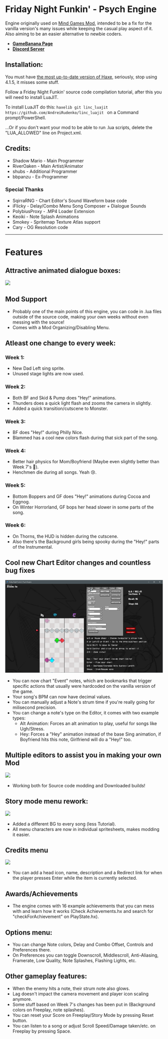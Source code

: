 # Friday Night Funkin' - Psych Engine
Engine originally used on [Mind Games Mod](https://gamebanana.com/mods/301107), intended to be a fix for the vanilla version's many issues while keeping the casual play aspect of it. Also aiming to be an easier alternative to newbie coders.

* **[GameBanana Page](https://gamebanana.com/mods/309789)**
* **[Discord Server](https://discord.gg/psychengine)**

## Installation:
You must have [the most up-to-date version of Haxe](https://haxe.org/download/), seriously, stop using 4.1.5, it misses some stuff.

Follow a Friday Night Funkin' source code compilation tutorial, after this you will need to install LuaJIT.

To install LuaJIT do this: `haxelib git linc_luajit https://github.com/AndreiRudenko/linc_luajit ` on a Command prompt/PowerShell.

...Or if you don't want your mod to be able to run .lua scripts, delete the "LUA_ALLOWED" line on Project.xml.

## Credits:
* Shadow Mario - Main Programmer
* RiverOaken - Main Artist/Animator
* shubs - Additional Programmer
* bbpanzu - Ex-Programmer

### Special Thanks
* SqirraRNG - Chart Editor's Sound Waveform base code
* iFlicky - Delay/Combo Menu Song Composer + Dialogue Sounds
* PolybiusProxy - .MP4 Loader Extension
* Keoiki - Note Splash Animations
* Smokey - Spritemap Texture Atlas support
* Cary - OG Resolution code
_____________________________________

# Features

## Attractive animated dialogue boxes:

![](https://user-images.githubusercontent.com/44785097/127706669-71cd5cdb-5c2a-4ecc-871b-98a276ae8070.gif)

## Mod Support
* Probably one of the main points of this engine, you can code in .lua files outside of the source code, making your own weeks without even messing with the source!
* Comes with a Mod Organizing/Disabling Menu. 


## Atleast one change to every week:
### Week 1:
  * New Dad Left sing sprite.
  * Unused stage lights are now used.
### Week 2:
  * Both BF and Skid & Pump does "Hey!" animations.
  * Thunders does a quick light flash and zooms the camera in slightly.
  * Added a quick transition/cutscene to Monster.
### Week 3:
  * BF does "Hey!" during Philly Nice.
  * Blammed has a cool new colors flash during that sick part of the song.
### Week 4:
  * Better hair physics for Mom/Boyfriend (Maybe even slightly better than Week 7's :eyes:).
  * Henchmen die during all songs. Yeah 😢.
### Week 5:
  * Bottom Boppers and GF does "Hey!" animations during Cocoa and Eggnog.
  * On Winter Horrorland, GF bops her head slower in some parts of the song.
### Week 6:
  * On Thorns, the HUD is hidden during the cutscene.
  * Also there's the Background girls being spooky during the "Hey!" parts of the Instrumental.

## Cool new Chart Editor changes and countless bug fixes
![](https://github.com/ShadowMario/FNF-PsychEngine/blob/main/docs/img/chart.png?raw=true)
* You can now chart "Event" notes, which are bookmarks that trigger specific actions that usually were hardcoded on the vanilla version of the game.
* Your song's BPM can now have decimal values.
* You can manually adjust a Note's strum time if you're really going for milisecond precision.
* You can change a note's type on the Editor, it comes with two example types:
  * Alt Animation: Forces an alt animation to play, useful for songs like Ugh/Stress.
  * Hey: Forces a "Hey" animation instead of the base Sing animation, if Boyfriend hits this note, Girlfriend will do a "Hey!" too.

## Multiple editors to assist you in making your own Mod
![](https://user-images.githubusercontent.com/44785097/144629914-1fe55999-2f18-4cc1-bc70-afe616d74ae5.png)
* Working both for Source code modding and Downloaded builds!

## Story mode menu rework:
![](https://i.imgur.com/UB2EKpV.png)
* Added a different BG to every song (less Tutorial).
* All menu characters are now in individual spritesheets, makes modding it easier.

## Credits menu
![](https://user-images.githubusercontent.com/44785097/144632635-f263fb22-b879-4d6b-96d6-865e9562b907.png)
* You can add a head icon, name, description and a Redirect link for when the player presses Enter while the item is currently selected.

## Awards/Achievements
* The engine comes with 16 example achievements that you can mess with and learn how it works (Check Achievements.hx and search for "checkForAchievement" on PlayState.hx).

## Options menu:
* You can change Note colors, Delay and Combo Offset, Controls and Preferences there.
* On Preferences you can toggle Downscroll, Middlescroll, Anti-Aliasing, Framerate, Low Quality, Note Splashes, Flashing Lights, etc.

## Other gameplay features:
* When the enemy hits a note, their strum note also glows.
* Lag doesn't impact the camera movement and player icon scaling anymore.
* Some stuff based on Week 7's changes has been put in (Background colors on Freeplay, note splashes).
* You can reset your Score on Freeplay/Story Mode by pressing Reset button.
* You can listen to a song or adjust Scroll Speed/Damage taken/etc. on Freeplay by pressing Space.
